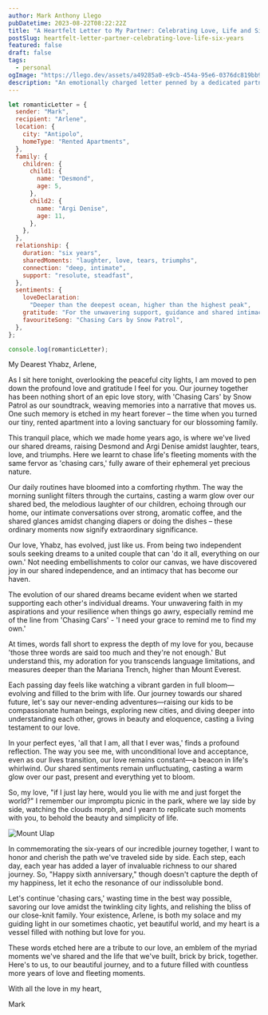 ```yaml
---
author: Mark Anthony Llego
pubDatetime: 2023-08-22T08:22:22Z
title: "A Heartfelt Letter to My Partner: Celebrating Love, Life and Six Years in Antipolo City"
postSlug: heartfelt-letter-partner-celebrating-love-life-six-years
featured: false
draft: false
tags:
  - personal
ogImage: "https://llego.dev/assets/a49285a0-e9cb-454a-95e6-0376dc819bb9.jpg"
description: "An emotionally charged letter penned by a dedicated partner, authentically capturing the essence of a shared journey filled with love, life, and laughter in Antipolo City, Philippines. Celebrating an inspiring six-year milestone of growth and connection."
---
```


```javascript
let romanticLetter = {
  sender: "Mark",
  recipient: "Arlene",
  location: {
    city: "Antipolo",
    homeType: "Rented Apartments",
  },
  family: {
    children: {
      child1: {
        name: "Desmond",
        age: 5,
      },
      child2: {
        name: "Argi Denise",
        age: 11,
      },
    },
  },
  relationship: {
    duration: "six years",
    sharedMoments: "laughter, love, tears, triumphs",
    connection: "deep, intimate",
    support: "resolute, steadfast",
  },
  sentiments: {
    loveDeclaration:
      "Deeper than the deepest ocean, higher than the highest peak",
    gratitude: "For the unwavering support, guidance and shared intimacy",
    favouriteSong: "Chasing Cars by Snow Patrol",
  },
};

console.log(romanticLetter);
```

My Dearest Yhabz, Arlene,

As I sit here tonight, overlooking the peaceful city lights, I am moved to pen down the profound love and gratitude I feel for you. Our journey together has been nothing short of an epic love story, with 'Chasing Cars' by Snow Patrol as our soundtrack, weaving memories into a narrative that moves us. One such memory is etched in my heart forever – the time when you turned our tiny, rented apartment into a loving sanctuary for our blossoming family.

This tranquil place, which we made home years ago, is where we've lived our shared dreams, raising Desmond and Argi Denise amidst laughter, tears, love, and triumphs. Here we learnt to chase life's fleeting moments with the same fervor as 'chasing cars,' fully aware of their ephemeral yet precious nature.

Our daily routines have bloomed into a comforting rhythm. The way the morning sunlight filters through the curtains, casting a warm glow over our shared bed, the melodious laughter of our children, echoing through our home, our intimate conversations over strong, aromatic coffee, and the shared glances amidst changing diapers or doing the dishes – these ordinary moments now signify extraordinary significance.

Our love, Yhabz, has evolved, just like us. From being two independent souls seeking dreams to a united couple that can 'do it all, everything on our own.' Not needing embellishments to color our canvas, we have discovered joy in our shared independence, and an intimacy that has become our haven.

The evolution of our shared dreams became evident when we started supporting each other's individual dreams. Your unwavering faith in my aspirations and your resilience when things go awry, especially remind me of the line from 'Chasing Cars' - 'I need your grace to remind me to find my own.'

At times, words fall short to express the depth of my love for you, because 'those three words are said too much and they're not enough.' But understand this, my adoration for you transcends language limitations, and measures deeper than the Mariana Trench, higher than Mount Everest.

Each passing day feels like watching a vibrant garden in full bloom—evolving and filled to the brim with life. Our journey towards our shared future, let's say our never-ending adventures—raising our kids to be compassionate human beings, exploring new cities, and diving deeper into understanding each other, grows in beauty and eloquence, casting a living testament to our love.

In your perfect eyes, 'all that I am, all that I ever was,' finds a profound reflection. The way you see me, with unconditional love and acceptance, even as our lives transition, our love remains constant—a beacon in life's whirlwind. Our shared sentiments remain unfluctuating, casting a warm glow over our past, present and everything yet to bloom.

So, my love, "if I just lay here, would you lie with me and just forget the world?" I remember our impromptu picnic in the park, where we lay side by side, watching the clouds morph, and I yearn to replicate such moments with you, to behold the beauty and simplicity of life.

![Mount Ulap](https://llego.dev/assets/iqaLmhmP6x22KHAb4HZF.jpg)

In commemorating the six-years of our incredible journey together, I want to honor and cherish the path we've traveled side by side. Each step, each day, each year has added a layer of invaluable richness to our shared journey. So, "Happy sixth anniversary," though doesn't capture the depth of my happiness, let it echo the resonance of our indissoluble bond.

Let's continue 'chasing cars,' wasting time in the best way possible, savoring our love amidst the twinkling city lights, and relishing the bliss of our close-knit family. Your existence, Arlene, is both my solace and my guiding light in our sometimes chaotic, yet beautiful world, and my heart is a vessel filled with nothing but love for you.

These words etched here are a tribute to our love, an emblem of the myriad moments we've shared and the life that we've built, brick by brick, together. Here's to us, to our beautiful journey, and to a future filled with countless more years of love and fleeting moments.

With all the love in my heart,

Mark
